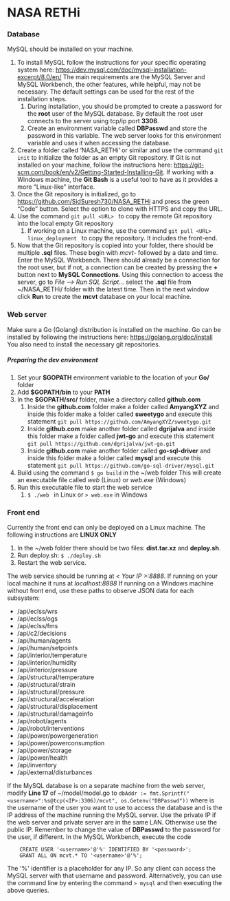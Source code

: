 # NASA RETHi

### Database

MySQL should be installed on your machine.
1. To install MySQL follow the instructions for your specific operating system here: https://dev.mysql.com/doc/mysql-installation-excerpt/8.0/en/
The main requirements are the MySQL Server and MySQL Workbench, the other features, while helpful, may not be necessary. The default settings can be used for the rest of the installation steps.
    1. During installation, you should be prompted to create a password for the **root** user of the MySQL database. By default the root user connects to the server using tcp/ip port **3306**.
    1. Create an environment variable called **DBPasswd** and store the password in this variable. The web server looks for this environment variable and uses it when accessing the database.
1. Create a folder called ‘NASA_RETHi’ or similar and use the command ```git init``` to initialize the folder as an empty Git repository. If Git is not installed on your machine, follow the instructions here: https://git-scm.com/book/en/v2/Getting-Started-Installing-Git.
If working with a Windows machine, the **Git Bash** is a useful tool to have as it provides a more “Linux-like” interface.
1. Once the Git repository is initialized, go to https://github.com/SidSuresh730/NASA_RETHi and press the green “Code” button. Select the option to clone with HTTPS and copy the URL.
1. Use the command ```git pull <URL> ``` to copy the remote Git repository into the local empty Git repository
    1. If working on a Linux machine, use the command ```git pull <URL> linux_deployment ``` to copy the repository. It includes the front-end.
1. Now that the Git repository is copied into your folder, there should be multiple **.sql** files. These begin with *mcvt-* followed by a date and time. Enter the MySQL Workbench. There should already be a connection for the root user, but if not, a connection can be created by pressing the **+** button next to **MySQL Connections**. Using this connection to access the server, go to *File --> Run SQL Script...* select the **.sql** file from ~/NASA_RETHi/ folder with the latest time. Then in the next window click **Run** to create the **mcvt** database on your local machine.

### Web server

Make sure a Go (Golang) distribution is installed on the machine.
Go can be installed by following the instructions here: https://golang.org/doc/install
You also need to install the necessary git repositories.
##### Preparing the dev environment
1. Set your **$GOPATH** environment variable to the location of your **Go/** folder
1. Add **$GOPATH/bin** to your **PATH**
1. In the **$GOPATH/src/** folder, make a directory called **github.com**
    1. Inside the **github.com** folder make a folder called **AmyangXYZ** and inside this folder make a folder called **sweetygo** and execute this statement ```git pull https://github.com/AmyangXYZ/sweetygo.git ```
    1. Inside **github.com** make another folder called **dgrijalva** and inside this folder make a folder called **jwt-go** and execute this statement ```git pull https://github.com/dgrijalva/jwt-go.git ```
    1. Inside **github.com** make another folder called **go-sql-driver** and inside this folder make a folder called **mysql** and execute this statement ```git pull https://github.com/go-sql-driver/mysql.git ```
1. Build using the command ```$ go build``` in the ~/web folder
This will create an executable file called *web* (Linux) or *web.exe* (Windows)
1. Run this executable file to start the web service
    1. ```$ ./web ``` in Linux or ``` > web.exe ``` in Windows

### Front end

Currently the front end can only be deployed on a Linux machine.
The following instructions are **LINUX ONLY**
1. In the ~/web folder there should be two files: **dist.tar.xz** and **deploy.sh**.
1. Run deploy.sh: ```$ ./deploy.sh ```
1. Restart the web service.

The web service should be running at *< Your IP >:8888*. If running on your local machine it runs at *localhost:8888*
If running on a Windows machine without front end, use these paths to observe JSON data for each subsystem:
* /api/eclss/wrs
* /api/eclss/ogs
* /api/eclss/fms
* /api/c2/decisions
* /api/human/agents
* /api/human/setpoints
* /api/interior/temperature
* /api/interior/humidity
* /api/interior/pressure
* /api/structural/temperature
* /api/structural/strain
* /api/structural/pressure
* /api/structural/acceleration
* /api/structural/displacement
* /api/structural/damageinfo
* /api/robot/agents
* /api/robot/interventions
* /api/power/powergeneration
* /api/power/powerconsumption
* /api/power/storage
* /api/power/health
* /api/inventory
* /api/external/disturbances

If the MySQL database is on a separate machine from the web server, modify **Line 17** of ~/model/model.go to ```dbAddr := fmt.Sprintf("<username>":%s@tcp(<IP>:3306)/mcvt", os.Getenv("DBPasswd"))``` where <username> is the username of the user you want to use to access the database and <IP> is the IP address of the machine running the MySQL server. Use the private IP if the web server and private server are in the same LAN. Otherwise use the public IP. Remember to change the value of **DBPasswd** to the password for the user, if different. 
In the MySQL Workbench, execute the code 
```
    CREATE USER '<username>'@'%' IDENTIFIED BY '<password>'; 
    GRANT ALL ON mcvt.* TO '<username>'@'%';
```
The '%' identifier is a placeholder for any IP. So any client can access the MySQL server with that username and password. 
Alternatively, you can use the command line by entering the command ``` > mysql ``` and then executing the above queries. 
